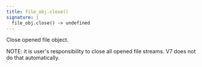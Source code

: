 ```yaml
---
title: file_obj.close()
signature: |
  file_obj.close() -> undefined
---
```


Close opened file object.

NOTE: it is user's responsibility to close all opened file streams. V7 does not
do that automatically.
